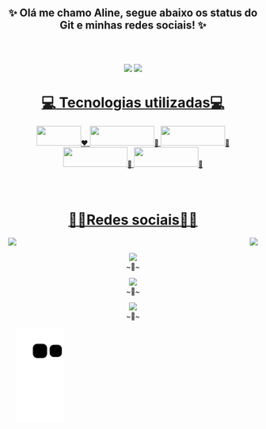 
<span align="center">

## ✨ Olá me chamo Aline, segue abaixo os status do Git e minhas redes sociais! ✨

</span>
<br><br>

<p align = "center" >
  <img src = "https://github-readme-stats.vercel.app/api?username=AlineSouza23&show_icons=true&theme=dracula&count_private=true" height="250">
  <img src = "https://github-readme-stats.vercel.app/api/top-langs/?username=AlineSouza23&hide=css,html&theme=tokyonight">
</p>


<div align="center">
  <a href="https://github.com/AlineSouza23">

</div>
   
  <div align="center"><h1>💻 Tecnologias utilizadas💻 </h1>

<p align="center" weight="bold">
  
 <img src="https://img.shields.io/badge/-JAVA-CB3837?style=flat-square&logo=java&logoColor=white" height="40" width="90"/>❤
 <img src="https://img.shields.io/badge/-javascript-%23F7DF1E?style=flat-square&logo=javascript&logoColor=black" height="40" width="130"/>💛
 <img src="https://img.shields.io/badge/typescript%20-%23007ACC.svg?&style=for-the-badge&logo=typescript&logoColor=white" height="40" width="130"/>💙
 <img src="https://img.shields.io/badge/react%20-%2320232a.svg?&style=for-the-badge&logo=react&logoColor=%2361DAFB" height="40" width="130"/>🖤
 <img src="https://img.shields.io/badge/bootstrap%20-%23563D7C.svg?&style=for-the-badge&logo=bootstrap&logoColor=white" height="40" width="130"/>💜



</p>
</div>

  <div> <br><br>
   <h1  align="center">👩‍💻Redes sociais👩‍💻</h1>
       <img src="https://user-images.githubusercontent.com/94193814/217658044-b121282a-26e8-4345-8c38-1389abfaa587.gif" align="right" height="200" weigth="250">
              <img src="https://user-images.githubusercontent.com/94193814/217658044-b121282a-26e8-4345-8c38-1389abfaa587.gif" align="left" height="200" weigth="250">

<br>
<p  align="center" weigth="50" width="50" padding="100"> <a href="https://www.instagram.com/lineesouza__/" target="_blank"><img src="https://img.shields.io/badge/-Instagram-%23E4405F?style=for-the-badge&logo=instagram&logoColor=white" target="blank"></a> <br>~💎~</p>
 	 <p  align="center"> <a href = "mailto:alineparacontato@gmail.com"><img src="https://img.shields.io/badge/-Gmail-%23333?style=for-the-badge&logo=gmail&logoColor=white" target="blank"></a><br> ~💎~</p>
  <p  align="center"><a href="https://www.linkedin.com/in/aline-souza-de-macedo-6131bb235/" target="_blank"><img src="https://img.shields.io/badge/-LinkedIn-%230077B5?style=for-the-badge&logo=linkedin&logoColor=white" target="blank"></a><br>~💎~</p>
 
  ![Snake animation](https://github.com/AlineSouza23/AlineSouza23/blob/output/github-contribution-grid-snake.svg)
 
</div>
